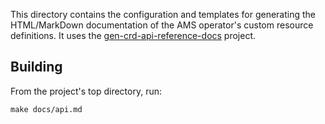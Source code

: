 This directory contains the configuration and templates for generating the
HTML/MarkDown documentation of the AMS operator's custom resource
definitions. It uses the
[gen-crd-api-reference-docs](https://github.com/ahmetb/gen-crd-api-reference-docs)
project.

## Building

From the project's top directory, run:

```console
make docs/api.md
```
